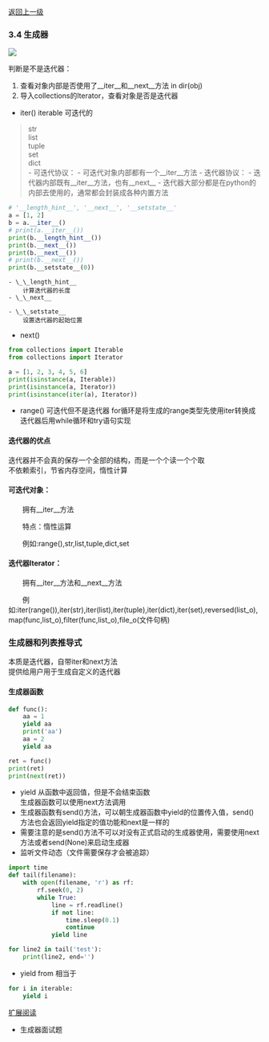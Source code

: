 [返回上一级](README.md)
### 3.4 生成器
![](https://github.com/fangmingc/Python/blob/master/Basis_of_Python/Picture/%E7%94%9F%E6%88%90%E5%99%A8.png)

判断是不是迭代器：  
1. 查看对象内部是否使用了\_\_iter__和\_\_next__方法 in dir(obj)  
2. 导入collections的Iterator，查看对象是否是迭代器
- iter()
	iterable 可迭代的
>str  
>list  
>tuple  
>set  
>dict  	
	- 可迭代协议：
		- 可迭代对象内部都有一个__iter__方法
	- 迭代器协议：
		- 迭代器内部既有__iter__方法，也有__next__
		- 迭代器大部分都是在python的内部去使用的，通常都会封装成各种内置方法
```python
# '__length_hint__', '__next__', '__setstate__'
a = [1, 2]
b = a.__iter__()
# print(a.__iter__())
print(b.__length_hint__())
print(b.__next__())
print(b.__next__())
# print(b.__next__())
print(b.__setstate__(0))
```
	- \_\_length_hint__
		计算迭代器的长度
	- \_\_next__
		
	- \_\_setstate__
		设置迭代器的起始位置
- next()
	
```python
from collections import Iterable
from collections import Iterator

a = [1, 2, 3, 4, 5, 6]
print(isinstance(a, Iterable))
print(isinstance(a, Iterator))
print(isinstance(iter(a), Iterator))
```
- range()
	可迭代但不是迭代器
	for循环是将生成的range类型先使用iter转换成迭代器后用while循环和try语句实现
#### 迭代器的优点
迭代器并不会真的保存一个全部的结构，而是一个个读一个个取  
不依赖索引，节省内存空间，惰性计算  
#### 可迭代对象：

　　拥有\_\_iter__方法

　　特点：惰性运算

　　例如:range(),str,list,tuple,dict,set

#### 迭代器Iterator：

　　拥有\_\_iter__方法和\_\_next__方法

　　例如:iter(range()),iter(str),iter(list),iter(tuple),iter(dict),iter(set),reversed(list_o),map(func,list_o),filter(func,list_o),file_o(文件句柄)
### 生成器和列表推导式
 本质是迭代器，自带iter和next方法  
提供给用户用于生成自定义的迭代器
#### 生成器函数
```python
def func():
    aa = 1
	yield aa
    print('aa')
	aa = 2
    yield aa

ret = func()
print(ret)
print(next(ret))
```
- yield
	从函数中返回值，但是不会结束函数  
生成器函数可以使用next方法调用  
- 生成器函数有send()方法，可以朝生成器函数中yield的位置传入值，send()方法也会返回yield指定的值功能和next是一样的
- 需要注意的是send()方法不可以对没有正式启动的生成器使用，需要使用next方法或者send(None)来启动生成器
- 监听文件动态（文件需要保存才会被追踪）
```python
import time
def tail(filename):
    with open(filename, 'r') as rf:
        rf.seek(0, 2)
        while True:
            line = rf.readline()
            if not line:
                time.sleep(0.1)
                continue
            yield line

for line2 in tail('test'):
    print(line2, end='')
```
- yield from
相当于
```python
for i in iterable:
    yield i
```
[扩展阅读](http://blog.csdn.net/u010161379/article/details/51645264)

- 生成器面试题